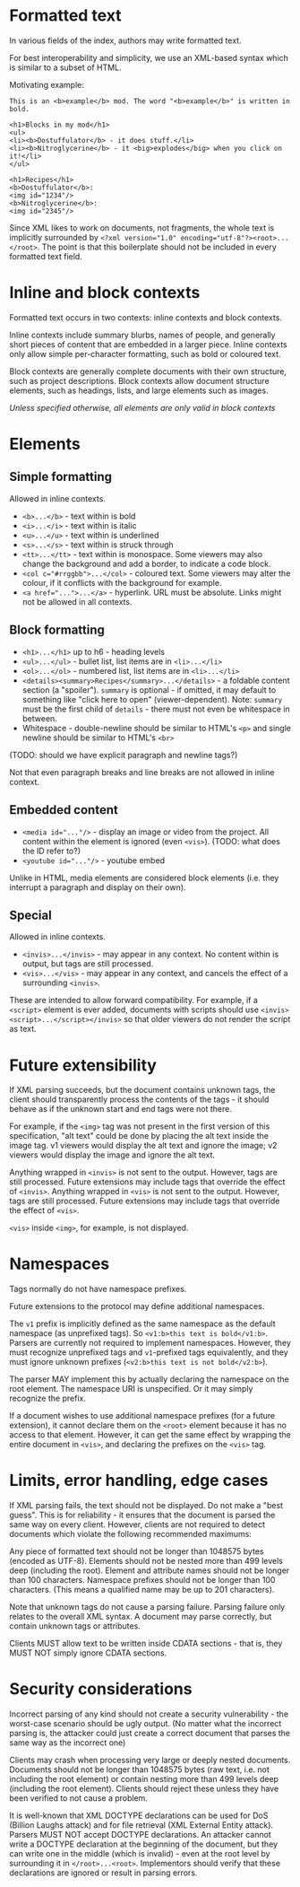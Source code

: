 # Formatted text

In various fields of the index, authors may write formatted text.

For best interoperability and simplicity, we use an XML-based syntax which is similar to a subset of HTML.

Motivating example:
```
This is an <b>example</b> mod. The word "<b>example</b>" is written in bold.

<h1>Blocks in my mod</h1>
<ul>
<li><b>Dostuffulator</b> - it does stuff.</li>
<li><b>Nitroglycerine</b> - it <big>explodes</big> when you click on it!</li>
</ul>

<h1>Recipes</h1>
<b>Dostuffulator</b>:
<img id="1234"/>
<b>Nitroglycerine</b>:
<img id="2345"/>
```

Since XML likes to work on documents, not fragments, the whole text is implicitly surrounded by `<?xml version="1.0" encoding="utf-8"?><root>...</root>`.
The point is that this boilerplate should not be included in every formatted text field.

# Inline and block contexts

Formatted text occurs in two contexts: inline contexts and block contexts.

Inline contexts include summary blurbs, names of people, and generally short pieces of content that are embedded in a larger piece.
Inline contexts only allow simple per-character formatting, such as bold or coloured text.

Block contexts are generally complete documents with their own structure, such as project descriptions.
Block contexts allow document structure elements, such as headings, lists, and large elements such as images.

*Unless specified otherwise, all elements are only valid in block contexts*

# Elements

## Simple formatting

Allowed in inline contexts.

* `<b>...</b>` - text within is bold
* `<i>...</i>` - text within is italic
* `<u>...</u>` - text within is underlined
* `<s>...</s>` - text within is struck through
* `<tt>...</tt>` - text within is monospace. Some viewers may also change the background and add a border, to indicate a code block.
* `<col c="#rrggbb">...</col>` - coloured text. Some viewers may alter the colour, if it conflicts with the background for example.
* `<a href="...">...</a>` - hyperlink. URL must be absolute. Links might not be allowed in all contexts.

## Block formatting

* `<h1>...</h1>` up to h6 - heading levels
* `<ul>...</ul>` - bullet list, list items are in `<li>...</li>`
* `<ol>...</ol>` - numbered list, list items are in `<li>...</li>`
* `<details><summary>Recipes</summary>...</details>` - a foldable content section (a "spoiler"). `summary` is optional - if omitted, it may default to something like "click here to open" (viewer-dependent). Note: `summary` must be the first child of `details` - there must not even be whitespace in between.
* Whitespace - double-newline should be similar to HTML's `<p>` and single newline should be similar to HTML's `<br>`

(TODO: should we have explicit paragraph and newline tags?)

Not that even paragraph breaks and line breaks are not allowed in inline context.

## Embedded content

* `<media id="..."/>` - display an image or video from the project. All content within the element is ignored (even `<vis>`). (TODO: what does the ID refer to?)
* `<youtube id="..."/>` - youtube embed

Unlike in HTML, media elements are considered block elements (i.e. they interrupt a paragraph and display on their own).

## Special

Allowed in inline contexts.

* `<invis>...</invis>` - may appear in any context. No content within is output, but tags are still processed.
* `<vis>...</vis>` - may appear in any context, and cancels the effect of a surrounding `<invis>`.

These are intended to allow forward compatibility. For example, if a `<script>` element is ever added, documents with scripts should use `<invis><script>...</script></invis>` so that older viewers do not render the script as text.

# Future extensibility

If XML parsing succeeds, but the document contains unknown tags, the client should transparently process the contents of the tags - it should behave as if the unknown start and end tags were not there.

For example, if the `<img>` tag was not present in the first version of this specification, "alt text" could be done by placing the alt text inside the image tag. v1 viewers would display the alt text and ignore the image; v2 viewers would display the image and ignore the alt text.

Anything wrapped in `<invis>` is not sent to the output. However, tags are still processed. Future extensions may include tags that override the effect of `<invis>`.
Anything wrapped in `<vis>` is not sent to the output. However, tags are still processed. Future extensions may include tags that override the effect of `<vis>`.

`<vis>` inside `<img>`, for example, is not displayed.

# Namespaces

Tags normally do not have namespace prefixes.

Future extensions to the protocol may define additional namespaces.

The `v1` prefix is implicitly defined as the same namespace as the default namespace (as unprefixed tags). So `<v1:b>this text is bold</v1:b>`.
Parsers are currently not required to implement namespaces. However, they must recognize unprefixed tags and `v1`-prefixed tags equivalently,
and they must ignore unknown prefixes (`<v2:b>this text is not bold</v2:b>`).

The parser MAY implement this by actually declaring the namespace on the root element. The namespace URI is unspecified. Or it may simply recognize the prefix.

If a document wishes to use additional namespace prefixes (for a future extension), it cannot declare them on the `<root>` element
because it has no access to that element. However, it can get the same effect by wrapping the entire document in `<vis>`, and
declaring the prefixes on the `<vis>` tag.

# Limits, error handling, edge cases

If XML parsing fails, the text should not be displayed. Do not make a "best guess". This is for reliability - it ensures that the document is parsed the same way on every client. However, clients are not required to detect documents which violate the following recommended maximums:

Any piece of formatted text should not be longer than 1048575 bytes (encoded as UTF-8).
Elements should not be nested more than 499 levels deep (including the root).
Element and attribute names should not be longer than 100 characters. Namespace prefixes should not be longer than 100 characters. (This means a qualified name may be up to 201 characters).

Note that unknown tags do not cause a parsing failure. Parsing failure only relates to the overall XML syntax. A document may parse correctly, but contain unknown tags or attributes.

Clients MUST allow text to be written inside CDATA sections - that is, they MUST NOT simply ignore CDATA sections.

# Security considerations

Incorrect parsing of any kind should not create a security vulnerability - the worst-case scenario should be ugly output. (No matter what the incorrect parsing is, the attacker could just create a correct document that parses the same way as the incorrect one)

Clients may crash when processing very large or deeply nested documents.
Documents should not be longer than 1048575 bytes (raw text, i.e. not including the root element) or contain nesting more than 499 levels deep (including the root element).
Clients should reject these unless they have been verified to not cause a problem.

It is well-known that XML DOCTYPE declarations can be used for DoS (Billion Laughs attack) and for file retrieval (XML External Entity attack).
Parsers MUST NOT accept DOCTYPE declarations. An attacker cannot write a DOCTYPE declaration at the beginning of the document, but they can write one in the middle (which is invalid) - even at the root level by surrounding it in `</root>...<root>`. Implementors should verify that these declarations are ignored or result in parsing errors.
